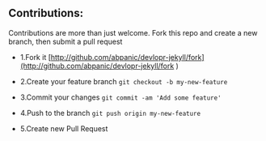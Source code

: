 ## Contributions:

Contributions are more than just welcome. Fork this repo and create a new branch, then submit a pull request

- 1.Fork it [http://github.com/abpanic/devlopr-jekyll/fork](http://github.com/abpanic/devlopr-jekyll/fork )

- 2.Create your feature branch
`git checkout -b my-new-feature`

- 3.Commit your changes
`git commit -am 'Add some feature'`

- 4.Push to the branch
`git push origin my-new-feature`

- 5.Create new Pull Request
